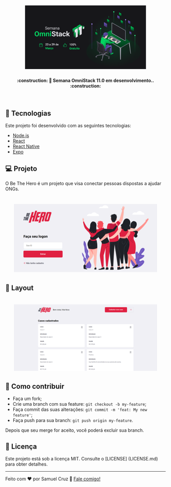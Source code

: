 <h1 align="center">
    <img alt="BeTheHero" title="#BeTheHero" src=".github/week.png" width="380px" />
</h1>

<h4 align="center"> 
	:construction: 🚀 Semana OmniStack 11.0 em desenvolvimento.. :construction:
</h4>

<br>


## :rocket: Tecnologias

Este projeto foi desenvolvido com as seguintes tecnologias:

- [Node.js](https://nodejs.org/en/) 
- [React](https://reactjs.org/)
- [React Native](https://facebook.github.io/react-native/)
- [Expo](https://expo.io/)

## 💻 Projeto

O Be The Hero é um projeto que visa conectar pessoas dispostas a ajudar ONGs.

<h1 align="center">
    <img alt="Login" title="Login" src=".github/login.png" width="450px" />
</h1>

## 🔖 Layout

<h1 align="center">
    <img alt="Home" title="Home" src=".github/home-page.png" width="450px" />
</h1>

## 🤔 Como contribuir

- Faça um fork;
- Crie uma branch com sua feature: `git checkout -b my-feature`;
- Faça commit das suas alterações: `git commit -m 'feat: My new feature'`;
- Faça push para sua branch: `git push origin my-feature`.

Depois que seu merge for aceito, você poderá excluir sua branch.

## :memo: Licença

Este projeto está sob a licença MIT. Consulte o [LICENSE] (LICENSE.md) para obter detalhes.

---

Feito com ♥ por Samuel Cruz :wave: [Fale comigo!](https://samuel-cruz.github.io/)
